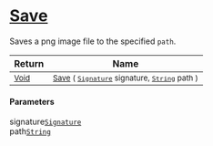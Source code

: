 # [Save](./ImageSaver-100663929.md)

Saves a png image file to the specified `path`.

| Return | Name | 
| --- | --- | 
| <sub>[Void](https://docs.microsoft.com/en-us/dotnet/api/System.Void)</sub>| <sub>[Save](./ImageSaver-100663929.md) ( [`Signature`](./../../Signature.md) signature, [`String`](https://docs.microsoft.com/en-us/dotnet/api/System.String) path )</sub>| <br>


#### Parameters
 signature[`Signature`](./../../Signature.md)<br> path[`String`](https://docs.microsoft.com/en-us/dotnet/api/System.String)